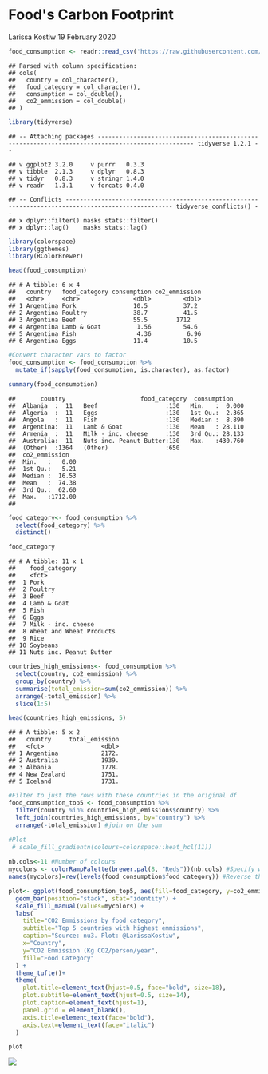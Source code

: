 Food's Carbon Footprint
================
Larissa Kostiw
19 February 2020

``` r
food_consumption <- readr::read_csv('https://raw.githubusercontent.com/rfordatascience/tidytuesday/master/data/2020/2020-02-18/food_consumption.csv')
```

    ## Parsed with column specification:
    ## cols(
    ##   country = col_character(),
    ##   food_category = col_character(),
    ##   consumption = col_double(),
    ##   co2_emmission = col_double()
    ## )

``` r
library(tidyverse)
```

    ## -- Attaching packages ------------------------------------------------------------------------------------------------- tidyverse 1.2.1 --

    ## v ggplot2 3.2.0     v purrr   0.3.3
    ## v tibble  2.1.3     v dplyr   0.8.3
    ## v tidyr   0.8.3     v stringr 1.4.0
    ## v readr   1.3.1     v forcats 0.4.0

    ## -- Conflicts ---------------------------------------------------------------------------------------------------- tidyverse_conflicts() --
    ## x dplyr::filter() masks stats::filter()
    ## x dplyr::lag()    masks stats::lag()

``` r
library(colorspace)
library(ggthemes)
library(RColorBrewer)
```

``` r
head(food_consumption)
```

    ## # A tibble: 6 x 4
    ##   country   food_category consumption co2_emmission
    ##   <chr>     <chr>               <dbl>         <dbl>
    ## 1 Argentina Pork                10.5          37.2 
    ## 2 Argentina Poultry             38.7          41.5 
    ## 3 Argentina Beef                55.5        1712   
    ## 4 Argentina Lamb & Goat          1.56         54.6 
    ## 5 Argentina Fish                 4.36          6.96
    ## 6 Argentina Eggs                11.4          10.5

``` r
#Convert character vars to factor
food_consumption <- food_consumption %>%
  mutate_if(sapply(food_consumption, is.character), as.factor)

summary(food_consumption)
```

    ##       country                     food_category  consumption     
    ##  Albania  :  11   Beef                   :130   Min.   :  0.000  
    ##  Algeria  :  11   Eggs                   :130   1st Qu.:  2.365  
    ##  Angola   :  11   Fish                   :130   Median :  8.890  
    ##  Argentina:  11   Lamb & Goat            :130   Mean   : 28.110  
    ##  Armenia  :  11   Milk - inc. cheese     :130   3rd Qu.: 28.133  
    ##  Australia:  11   Nuts inc. Peanut Butter:130   Max.   :430.760  
    ##  (Other)  :1364   (Other)                :650                    
    ##  co2_emmission    
    ##  Min.   :   0.00  
    ##  1st Qu.:   5.21  
    ##  Median :  16.53  
    ##  Mean   :  74.38  
    ##  3rd Qu.:  62.60  
    ##  Max.   :1712.00  
    ## 

``` r
food_category<- food_consumption %>%
  select(food_category) %>%
  distinct()

food_category
```

    ## # A tibble: 11 x 1
    ##    food_category           
    ##    <fct>                   
    ##  1 Pork                    
    ##  2 Poultry                 
    ##  3 Beef                    
    ##  4 Lamb & Goat             
    ##  5 Fish                    
    ##  6 Eggs                    
    ##  7 Milk - inc. cheese      
    ##  8 Wheat and Wheat Products
    ##  9 Rice                    
    ## 10 Soybeans                
    ## 11 Nuts inc. Peanut Butter

``` r
countries_high_emissions<- food_consumption %>%
  select(country, co2_emmission) %>%
  group_by(country) %>%
  summarise(total_emission=sum(co2_emmission)) %>%
  arrange(-total_emission) %>%
  slice(1:5)

head(countries_high_emissions, 5)
```

    ## # A tibble: 5 x 2
    ##   country     total_emission
    ##   <fct>                <dbl>
    ## 1 Argentina            2172.
    ## 2 Australia            1939.
    ## 3 Albania              1778.
    ## 4 New Zealand          1751.
    ## 5 Iceland              1731.

``` r
#Filter to just the rows with these countries in the original df
food_consumption_top5 <- food_consumption %>%
  filter(country %in% countries_high_emissions$country) %>%
  left_join(countries_high_emissions, by="country") %>% 
  arrange(-total_emission) #join on the sum 

#Plot
 # scale_fill_gradientn(colours=colorspace::heat_hcl(11))
  
nb.cols<-11 #Number of colours
mycolors <- colorRampPalette(brewer.pal(8, "Reds"))(nb.cols) #Specify which pallette to use
names(mycolors)=rev(levels(food_consumption$food_category)) #Reverse the colour order

plot<- ggplot(food_consumption_top5, aes(fill=food_category, y=co2_emmission, x=reorder(country,   -total_emission),total_emission))+
  geom_bar(position="stack", stat="identity") +
  scale_fill_manual(values=mycolors) +
  labs(
    title="CO2 Emmissions by food category",
    subtitle="Top 5 countries with highest emmissions",
    caption="Source: nu3. Plot: @LarissaKostiw",
    x="Country",
    y="CO2 Emmission (Kg CO2/person/year",
    fill="Food Category"
  ) +
  theme_tufte()+
  theme(
    plot.title=element_text(hjust=0.5, face="bold", size=18),
    plot.subtitle=element_text(hjust=0.5, size=14),
    plot.caption=element_text(hjust=1),
    panel.grid = element_blank(),
    axis.title=element_text(face="bold"),
    axis.text=element_text(face="italic")
  ) 

plot
```

![](co2_files/figure-markdown_github/unnamed-chunk-3-1.png)
